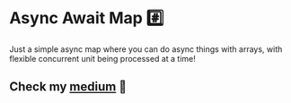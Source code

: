 # Async Await Map #️⃣
Just a simple async map where you can do async things with arrays, with flexible concurrent unit being processed at a time!

## Check my [medium](https://https://medium.com/@m.fatihalaziz) 💖
